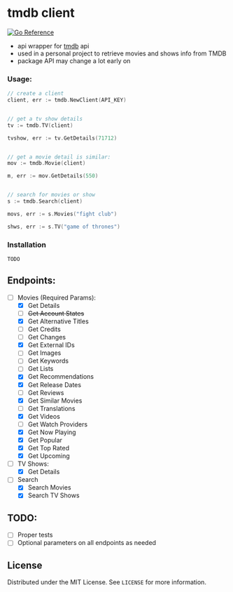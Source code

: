 # tmdb client

[![Go Reference](https://pkg.go.dev/badge/github.com/zeraussiul/tmdb.svg)](https://pkg.go.dev/github.com/zeraussiul/tmdb)

- api wrapper for [tmdb](https://developers.themoviedb.org/3) api
- used in a personal project to retrieve movies and shows info from TMDB
- package API may change a lot early on

### Usage:
```go
// create a client
client, err := tmdb.NewClient(API_KEY)


// get a tv show details
tv := tmdb.TV(client)

tvshow, err := tv.GetDetails(71712)


// get a movie detail is similar:
mov := tmdb.Movie(client)

m, err := mov.GetDetails(550)


// search for movies or show
s := tmdb.Search(client)

movs, err := s.Movies("fight club")

shws, err := s.TV("game of thrones")

```

### Installation
``` TODO ```

## Endpoints:
* [ ] Movies (Required Params):
  * [x] Get Details
  * [ ] ~~Get Account States~~
  * [x] Get Alternative Titles
  * [ ] Get Credits
  * [ ] Get Changes
  * [x] Get External IDs
  * [ ] Get Images
  * [ ] Get Keywords
  * [ ] Get Lists
  * [x] Get Recommendations
  * [x] Get Release Dates
  * [ ] Get Reviews
  * [x] Get Similar Movies
  * [ ] Get Translations
  * [x] Get Videos
  * [ ] Get Watch Providers
  * [x] Get Now Playing
  * [x] Get Popular
  * [x] Get Top Rated
  * [x] Get Upcoming
  
* [ ] TV Shows:
  * [x] Get Details
  
* [ ] Search
  * [x] Search Movies
  * [x] Search TV Shows

## TODO:

* [ ] Proper tests
* [ ] Optional parameters on all endpoints as needed

## License
Distributed under the MIT License. See ```LICENSE``` for more information.